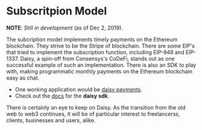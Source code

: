 # Subscritpion Model

 **NOTE**: *Still in development* (as of Dec 2, 2019).

The subcription model implements timely payments on the Ethereum blockchain. They strive to be the Stripe of blockchain. There are some EIP's that tried to implement the subscription function, including EIP-948 and EIP-1337. Daisy, a spin-off from Consensys's CoDeFi, stands out as one successful example of such an implementation. There is also an SDK to play with, making programmatic monthly payments on the Ethereum blockchain easy as chat.

  - One working application would be [daisy payments](https://www.daisypayments.com/).
  - Check out the [docs](https://docs.daisypayments.com/) for the **daisy sdk**.

There is certainly an eye to keep on Daisy. As the transition from the old web to web3 continues, it will be of particular interest to freelancerss, clients, businesses and users, alike.